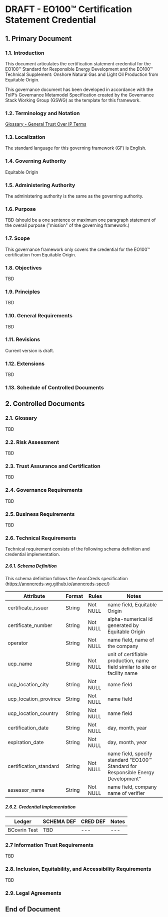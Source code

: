 
# DRAFT - EO100™ Certification Statement Credential

## 1. Primary Document
### 1.1. Introduction
This document articulates the certification statement credential for the EO100™ Standard for Responsible Energy Development and the EO100™ Technical Supplement: Onshore Natural Gas and Light Oil Production from Equitable Origin. 


This governance document has been developed in accordance with the ToIP’s Governance Metamodel Specification created by the Governance Stack Working Group (GSWG) as the template for this framework.

### 1.2. Terminology and Notation

[Glossary - General Trust Over IP Terms](https://trustoverip.github.io/toip/glossary)

### 1.3. Localization

The standard language for this governing framework (GF) is English.
 
### 1.4. Governing Authority

Equitable Origin

### 1.5. Administering Authority

The administering authority is the same as the governing authority.

### 1.6. Purpose

TBD (should be a one sentence or maximum one paragraph statement of the overall purpose ("mission" of the governing framework.)

### 1.7. Scope

This governance framework only covers the credential for the EO100™ certification from Equitable Origin.

### 1.8. Objectives

TBD

### 1.9. Principles

TBD

### 1.10. General Requirements

TBD

### 1.11. Revisions

Current version is draft. 

### 1.12. Extensions

TBD

### 1.13. Schedule of Controlled Documents


## 2. Controlled Documents

### 2.1. Glossary
TBD

### 2.2. Risk Assessment
TBD

### 2.3. Trust Assurance and Certification
TBD

### 2.4. Governance Requirements
TBD

### 2.5. Business Requirements
TBD

### 2.6. Technical Requirements
Technical requirement consists of the following schema definition and credential implementation.

##### 2.6.1. Schema Definition

This schema definition follows the AnonCreds specification (https://anoncreds-wg.github.io/anoncreds-spec/)

Attribute | Format | Rules | Notes
--- | --- | --- | ---
certificate_issuer | String | Not NULL | name field, Equitable Origin
certificate_number | String | Not NULL | alpha-numerical id generated by Equitable Origin
operator | String | Not NULL | name field, name of the company
ucp_name | String | Not NULL | unit of certifiable production, name field similar to site or facility name
ucp_location_city | String | Not NULL | name field
ucp_location_province | String | Not NULL | name field
ucp_location_country | String | Not NULL | name field
certification_date | String | Not NULL | day, month, year
expiration_date | String | Not NULL | day, month, year
certification_standard | String | Not NULL | name field, specify standard "EO100™ Standard for Responsible Energy Development" 
assessor_name | String | Not NULL | name field, company name of verifier



##### 2.6.2. Credential Implementation
Ledger | SCHEMA DEF | CRED DEF | Notes	
--- | --- | --- | ---
BCovrin Test | TBD | --- | ---

### 2.7 Information Trust Requirements
TBD

### 2.8. Inclusion, Equitability, and Accessibility Requirements
TBD

### 2.9. Legal Agreements

## End of Document
